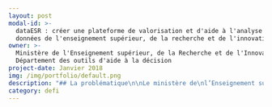 ```yaml
---
layout: post
modal-id: >-
  dataESR : créer une plateforme de valorisation et d'aide à l'analyse des
  données de l'enseignement supérieur, de la recherche et de l'innovation
owner: >-
  Ministère de l'Enseignement supérieur, de la Recherche et de l'Innovation,
  Département des outils d'aide à la décision
project-date: Janvier 2018
img: /img/portfolio/default.png
description: "## La problématique\n\nLe ministère de\nl’Enseignement supérieur, de la Recherche et de l’Innovation (MESRI) cherche à\nfaciliter l’accès aux données et indicateurs à ses usagers. Il souhaite aller\nplus loin que la seule ouverture des données et proposer un ensemble de\nservices accompagnant les utilisateurs qui le souhaitent dans leur analyse.\nMettre la donnée au service de tous pour aider à éclairer les décisions,\nfaciliter le dialogue entre parties prenantes du système d’enseignement\nsupérieur, de recherche et d’innovation, organiser un suivi transparent des\npolitiques publiques et aider à la décision publique, telle est l’ambition du\ndéfi.\n\n## Le défi : développer le socle technique d'une plateforme générique d'aide à l'analyse des données pour les professionnels et le grand public\n\nCe défi comporte deux dimensions :\n\n* Améliorer l’accès aux données et indicateurs sur le système d’enseignement supérieur et contribuer à densifier la littératie des données sur l’enseignement supérieur, la recherche et l’innovation chez l’ensemble des usagers, professionnels de l’ESR et grand public\n* Faire de ce service un outil générique, ouvert et déclinable à d’autres thématiques\n\nLe MESRI a déjà initié des travaux préparatoires à la\nconception de dataESR. Sur la base d’une analyse critique de ces travaux, les\nEIG développeront le socle technique de dataESR. En s’appuyant sur un datascientist\net un développeur web expérimenté du département, ils en testeront la validité\net la généricité et mettront en place des fonctionnalités répondant à un\npremier ensemble d’attentes des futurs utilisateurs.\n\n## 3 entrepreneur•e•s recherché•e•s\n\n* **EIG 1 : DEVOPS/SOLUTION ARCHITECT** : concevoir et développer les\n  composants de stockage, recherche/navigation et de production massive\n  d’indicateurs à partir de données, de référentiels et de métadonnées\n  \\(métadonnées textuelles et surtout règles de calcul des indicateurs) \_;\n  assurer une fonction de coordination des travaux conduits par les différents\n  contributeurs au projet. Expérience en matière de développement d’API.\n\n  Mots-clés : Bases de\n  données, Moteur d’indexation, Moteur d’analyse ; API ; Documentation dynamique\n  ; json ; xml ; xml/rdf ; turtle ; Elasticsearch\_; Python\n* **EIG 2 : WEB DES DONNÉES, GESTION DE RÉFÉRENTIELS :** construire le dispositif de\n  gestion et d’exposition des référentiels de dataESR.\n\n  Mots\n  clés\_: Linked open data, SPARQL, FOAF ; OWL ; SKOS; URI; Dublin core ; API\n  ; Triplestore\n* **EIG 3 : DATASCIENCE : **développer un moteur de génération d'analyse textuelle de jeux de données, identification et adaptation d'une bibliothèque graphique au contexte de la diffusion\n  de données publiques afin de rendre accessibles à tous les analyses les plus\n  complexes.\n\n  Mots clés\_: statistique\n  et analyse de données, data-visualization, frameworks graphiques par exemple\n  D3.js\n\n## Vos mentors : Yann Caradec et Emmanuel Weisenburger\n\n![Photo des mentors](/img/portfolio/11.dataESR.jpg)\n\nYann Caradec et Emmanuel Weisenburger co-animent le\ndépartement des outils d’aide à la décision au ministère de l’Enseignement\nsupérieur, de la Recherche et de l’Innovation. Cette structure d’une dizaine de\npersonnes est en charge de l’[ouverture des données](https://data.enseignementsup-recherche.gouv.fr/). Elle conduit des projets data-centrés comme [scanR,\nmoteur de la recherche et de l’innovation](http://scanr.enseignementsup-recherche.gouv.fr/) (prix Opendata Territorial 2016 de la Gazette des\nCommunes) ou encore la [Magical Laundry](https://github.com/eig-2017/the-magical-csv-merge-machine) (projet EIG 2017).\n\n*«\_Notre expérience réussie\nd’accueil de 2 EIG en 2017 ne peut que nous conduire à poursuivre l’aventure\nEIG sur dataESR. Avec Laurent et Léo, nos collègues EIG accueillis en 2017,\nnous avons trouvé un regard neuf et bienveillant, une capacité déterminée à\nfaire, à transmettre et à initier, au-delà du projet même, de nouvelles\npratiques ou techniques. Participer au programme EIG, c’est également\nbénéficier d’une ouverture enrichissante sur les autres projets du programme,\nd’un réseau d’experts.*\n\n*Le programme EIG, c’est aussi un moyen\nde contracter le temps d’un projet, de l’inscrire dans l’urgence stimulante\nd’un sprint de 10 mois et de déboucher forcément sur un résultat dont chacun\npourra être fier.*\n\n***Pour\ndataESR, nous tenions à réaliser le cœur de projet, son socle technique, dans\nune configuration favorisant l’interaction directe et fluide avec l’ensemble de\nl’équipe, future utilisatrice de la solution. Pour nous le programme EIG était\nune évidence pour dataESR\_!\_»***"
category: defi
---
```







